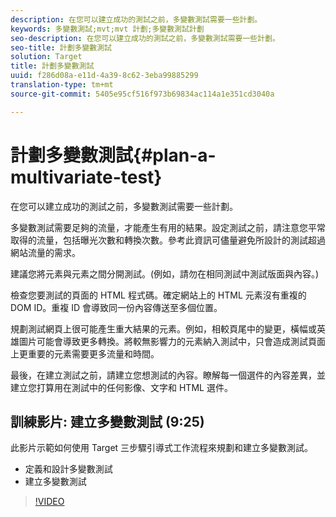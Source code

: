 ```yaml
---
description: 在您可以建立成功的測試之前，多變數測試需要一些計劃。
keywords: 多變數測試;mvt;mvt 計劃;多變數測試計劃
seo-description: 在您可以建立成功的測試之前，多變數測試需要一些計劃。
seo-title: 計劃多變數測試
solution: Target
title: 計劃多變數測試
uuid: f286d08a-e11d-4a39-8c62-3eba99885299
translation-type: tm+mt
source-git-commit: 5405e95cf516f973b69834ac114a1e351cd3040a

---
```



# 計劃多變數測試{#plan-a-multivariate-test}

在您可以建立成功的測試之前，多變數測試需要一些計劃。

多變數測試需要足夠的流量，才能產生有用的結果。設定測試之前，請注意您平常取得的流量，包括曝光次數和轉換次數。參考此資訊可儘量避免所設計的測試超過網站流量的需求。

建議您將元素與元素之間分開測試。(例如，請勿在相同測試中測試版面與內容。)

檢查您要測試的頁面的 HTML 程式碼。確定網站上的 HTML 元素沒有重複的 DOM ID。重複 ID 會導致同一份內容傳送至多個位置。

規劃測試網頁上很可能產生重大結果的元素。例如，相較頁尾中的變更，橫幅或英雄圖片可能會導致更多轉換。將較無影響力的元素納入測試中，只會造成測試頁面上更重要的元素需要更多流量和時間。

最後，在建立測試之前，請建立您想測試的內容。瞭解每一個選件的內容差異，並建立您打算用在測試中的任何影像、文字和 HTML 選件。

## 訓練影片: 建立多變數測試 (9:25)

此影片示範如何使用 Target 三步驟引導式工作流程來規劃和建立多變數測試。

* 定義和設計多變數測試
* 建立多變數測試

>[!VIDEO](https://video.tv.adobe.com/v/17395)